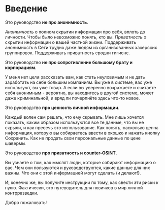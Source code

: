 # Введение

Это руководство **не про анонимность**. 

*Анонимность* о полном скрытии информации про себя, вплоть до личности. Чтобы было невозможно понять, кто вы.
*Приватность* о скрытии информации о вашей частной жизни. Поддерживать анонимность в Сети трудно даже
людям из организованных хакерских группировок. Поддерживать приватность сродни гигиене.

Это руководство **не про сопротивление большому брату и корпорациям**.

У меня нет цели рассказать вам, как стать неуловимым и не дать заработать на себе большим компаниям.
Вы уже в системе, вас уже используют, вы уже товар. А если вы уверенно возражаете и считаете себя анонимным - 
вероятно, вы находитесь в другой системе, может даже криминальной, и вряд ли почерпнёте здесь что-то новое.

Это руководство **про ценность личной информации**.

Каждый волен сам решать, что ему скрывать. Мне лишь хочется показать, каким образом используются все те данные,
что вы не скрыли, и как пресечь это использование. Как понять, насколько ценна информация, которую вы собираетесь 
ввести в окошко и нажать кнопку Сохранить. Как не продать свои персональные данные по цене шавермы.

Это руководство **про приватность и counter-OSINT**.

Вы узнаете о том, как мыслят люди, которые собирают информацию о вас. Чем они пользуются и руководствуются, какие
данные для них важны. Что они с этой информацией могут сделать (и делают!).

И, конечно же, вы получите инструкции по тому, как свести эти риски к нулю. Фактически, это путеводитель для новичков
в мир личной контрразведки.

Добро пожаловать!
